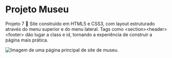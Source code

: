 # Projeto Museu 
Projeto 7 :file_folder: Site construído em HTML5 e CSS3, com layout estruturado através do menu superior e do menu lateral. Tags como &lt;section>&lt;header>&lt;footer> dão lugar a class e id, tornando a experiência de construir a página mais prática.

![Imagem de uma página principal de site de museu.](https://github.com/airtonlimajr/projetomuseuhtml/blob/main/img/Home.png)
